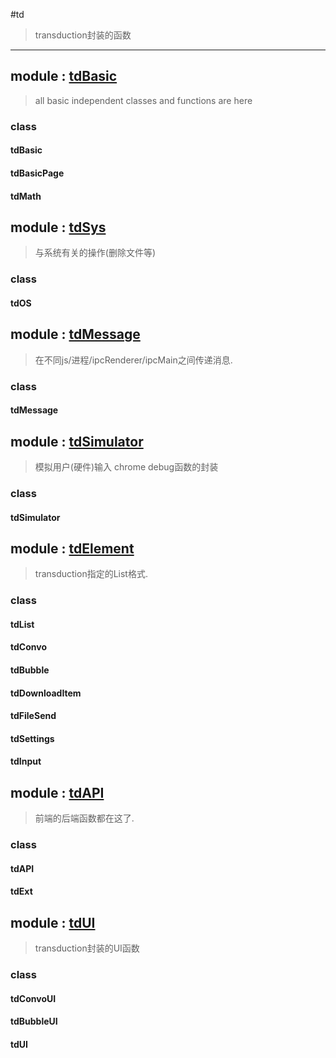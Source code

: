 #td

> transduction封装的函数

---

## module : [tdBasic](../tdBasic/README.md)

> all basic independent classes and functions are here

### class
#### tdBasic
#### tdBasicPage
#### tdMath

## module : [tdSys](../tdSys/README.md)

> 与系统有关的操作(删除文件等)

### class
#### tdOS

## module : [tdMessage](../tdMessage/README.md)

> 在不同js/进程/ipcRenderer/ipcMain之间传递消息.

### class
#### tdMessage

## module : [tdSimulator](../tdSimulator/README.md)

> 模拟用户(硬件)输入
> chrome debug函数的封装

### class
#### tdSimulator

## module : [tdElement](../tdElement/README.md)

> transduction指定的List格式.

### class
#### tdList
#### tdConvo
#### tdBubble
#### tdDownloadItem
#### tdFileSend
#### tdSettings
#### tdInput

## module : [tdAPI](../tdAPI/README.md)

> 前端的后端函数都在这了.

### class
#### tdAPI
#### tdExt

## module : [tdUI](../tdUI/README.md)

> transduction封装的UI函数

### class
#### tdConvoUI
#### tdBubbleUI
#### tdUI
